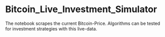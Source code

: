 # Bitcoin_Live_Investment_Simulator

The notebook scrapes the current Bitcoin-Price. Algorithms can be tested for investment strategies with this live-data.
